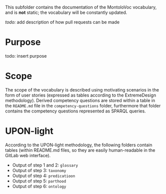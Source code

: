 
This subfolder contains the documentation of the MontoloVoc vocabulary, and is **not** static; the vocabulary will be constantly updated.

*todo:* add description of how pull requests can be made

# Purpose

todo: insert purpose

# Scope

The scope of the vocabulary is described using motivating scenarios in the form of user stories (expressed as tables according to the ExtremeDesign methodology).
Derived competency questions are stored within a table in the `README.md` file in the `competency-questions` folder, furthermore that folder contains the competency questions represented as
SPARQL queries.

# UPON-light

According to the UPON-light methodology, the following folders contain tables (within README.md files, so they are easily human-readable in the GitLab web interface).

* Output of step 1 and 2: `glossary`
* Output of step 3: `taxonomy`
* Output of step 4: `predicatioon`
* Output of step 5: `parthood`
* Output of step 6: `ontology`
